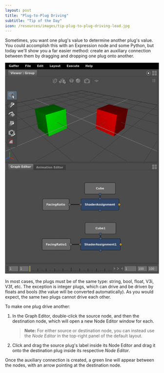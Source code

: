 ```yaml
---
layout: post
title: "Plug-to-Plug Driving"
subtitle: "Tip of the Day"
icon: /resources/images/tip-plug-to-plug-driving-lead.jpg
---
```


Sometimes, you want one plug's value to determine another plug's value. You could accomplish this with an Expression node and some Python, but today we'll show you a far easier method: create an auxiliary connection between them by dragging and dropping one plug onto another.

<img class="mtb-30" src="/resources/images/tip-plug-to-plug-driving.gif" alt="Demo of driving a plug with another plug.">

In most cases, the plugs must be of the same type: string, bool, float, V3i, V3f, etc. The exception is integer plugs, which can drive and be driven by floats and bools (the value will be converted automatically). As you would expect, the same two plugs cannot drive each other.

To make one plug drive another:

1. In the Graph Editor, double-click the source node, and then the destination node, which will open a new Node Editor window for each.

    > **Note:** For either source or destination node, you can instead use the _Node Editor_ in the top-right panel of the default layout.

2. Click and drag the source plug's label inside its Node Editor and drag it onto the destination plug inside its respective _Node Editor_.

Once the auxiliary connection is created, a green line will appear between the nodes, with an arrow pointing at the destination node. 
